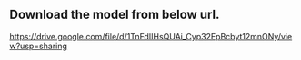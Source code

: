 ## Download the model from below url.
https://drive.google.com/file/d/1TnFdIIHsQUAi_Cyp32EpBcbyt12mnONy/view?usp=sharing
